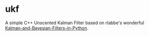 # ukf

A simple C++ Unscented Kalman Filter based on rlabbe's wonderful [Kalman-and-Bayesian-Filters-in-Python](https://github.com/rlabbe/Kalman-and-Bayesian-Filters-in-Python).
